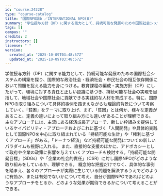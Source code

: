 ```yaml
---
id: "course:24228"
type: "course-catalog"
title: "国際NPO論b ／INTERNATIONAL NPO(B)"
summary: "学位授与方針（DP）に関する能力として、持続可能な発展のための国際社会システムの構築を探り、国際的な政治社会・経済社会・市民社会の相互依存関係において問題を捉える能力を身につける。教育課程の編成・実施方針（CP）にしたがって、環境に対する責…"
tags: []
campus: ""
credits: 2
instructors: []
license: " "
version:
  created_at: "2025-10-09T03:48:57Z"
  updated_at: "2025-10-09T03:48:57Z"
---
```


学位授与方針（DP）に関する能力として、持続可能な発展のための国際社会システムの構築を探り、国際的な政治社会・経済社会・市民社会の相互依存関係において問題を捉える能力を身につける。教育課程の編成・実施方針（CP）にしたがって、環境に対する責任と正しい認識に基づき、持続可能な社会の実現を目指して、地域社会や国際社会に貢献できる実践的な人材を育成する。特に、国際NPOの取り組みについて具体的事例を踏まえながらも理論的背景について考察していく。「貧困」をテーマに取り上げ、まず、「貧困」とは何か、様々な定義があること、定義の違いによって取り組み方にも違いがあることが理解できる。 主なアプローチには、主流にある経済成長アプローチ、新しい枠組みを提供しているケイパビリティ・アプローチおよびこれに基づく「人間開発」や具体的実践として国際NPOを中心に取り組まれている「持続可能な生計」や「権利に基づくアプローチ」がある。「ドーナツ経済」など持続可能な開発についての新しいパラダイムも視野に入れる。 また、直接的な支援のほかに、アドボカシーとして政府や企業の政策に影響を与えていくアプローチも検討する。「持続可能な開発目標」（SDGs）や「企業の社会的責任」（CSR）に対し国際NPOがどのような取り組みをしているか、理解できる。 概念的な把握だけでなく、具体的な事例を踏まえ、各々のアプローチが実際に生じている問題を解決するうえでどのように有効か、または有効でないかについて考え、自分が国際NPOであればどのようなアプローチをとるか、どのような効果が期待できるかについて考えることができる。
